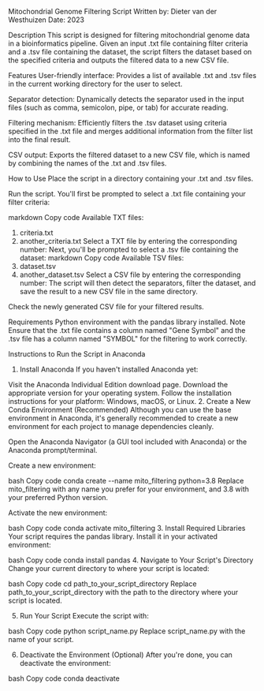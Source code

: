 Mitochondrial Genome Filtering Script
Written by: Dieter van der Westhuizen
Date: 2023

Description
This script is designed for filtering mitochondrial genome data in a bioinformatics pipeline. Given an input .txt file containing filter criteria and a .tsv file containing the dataset, the script filters the dataset based on the specified criteria and outputs the filtered data to a new CSV file.

Features
User-friendly interface: Provides a list of available .txt and .tsv files in the current working directory for the user to select.

Separator detection: Dynamically detects the separator used in the input files (such as comma, semicolon, pipe, or tab) for accurate reading.

Filtering mechanism: Efficiently filters the .tsv dataset using criteria specified in the .txt file and merges additional information from the filter list into the final result.

CSV output: Exports the filtered dataset to a new CSV file, which is named by combining the names of the .txt and .tsv files.

How to Use
Place the script in a directory containing your .txt and .tsv files.

Run the script. You'll first be prompted to select a .txt file containing your filter criteria:

markdown
Copy code
Available TXT files:
1. criteria.txt
2. another_criteria.txt
Select a TXT file by entering the corresponding number:
Next, you'll be prompted to select a .tsv file containing the dataset:
markdown
Copy code
Available TSV files:
1. dataset.tsv
2. another_dataset.tsv
Select a CSV file by entering the corresponding number:
The script will then detect the separators, filter the dataset, and save the result to a new CSV file in the same directory.

Check the newly generated CSV file for your filtered results.

Requirements
Python environment with the pandas library installed.
Note
Ensure that the .txt file contains a column named "Gene Symbol" and the .tsv file has a column named "SYMBOL" for the filtering to work correctly.

Instructions to Run the Script in Anaconda
1. Install Anaconda
If you haven't installed Anaconda yet:

Visit the Anaconda Individual Edition download page.
Download the appropriate version for your operating system.
Follow the installation instructions for your platform: Windows, macOS, or Linux.
2. Create a New Conda Environment (Recommended)
Although you can use the base environment in Anaconda, it's generally recommended to create a new environment for each project to manage dependencies cleanly.

Open the Anaconda Navigator (a GUI tool included with Anaconda) or the Anaconda prompt/terminal.

Create a new environment:

bash
Copy code
conda create --name mito_filtering python=3.8
Replace mito_filtering with any name you prefer for your environment, and 3.8 with your preferred Python version.

Activate the new environment:

bash
Copy code
conda activate mito_filtering
3. Install Required Libraries
Your script requires the pandas library. Install it in your activated environment:

bash
Copy code
conda install pandas
4. Navigate to Your Script's Directory
Change your current directory to where your script is located:

bash
Copy code
cd path_to_your_script_directory
Replace path_to_your_script_directory with the path to the directory where your script is located.

5. Run Your Script
Execute the script with:

bash
Copy code
python script_name.py
Replace script_name.py with the name of your script.

6. Deactivate the Environment (Optional)
After you're done, you can deactivate the environment:

bash
Copy code
conda deactivate
